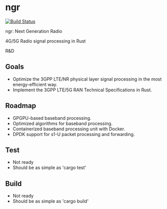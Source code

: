 # ngr

[![Build Status](https://travis-ci.org/eshikafe/ngr.svg?branch=master)](https://travis-ci.org/eshikafe/ngr)

ngr: Next Generation Radio

4G/5G Radio signal processing in Rust

R&D

Goals
-----------
- Optimize the 3GPP LTE/NR physical layer signal processing in the most energy-efficient way.
- Implement the 3GPP LTE/5G RAN Technical Specifications in Rust.


Roadmap
------------
- GPGPU-based baseband processing.
- Optimized algorithms for baseband processing.
- Containerized baseband processing unit with Docker.
- DPDK support for s1-U packet processing and forwarding.


Test
-----
- Not ready
- Should be as simple as 'cargo test'

Build
-----

- Not ready
- Should be as simple as 'cargo build' 
    
